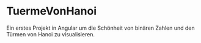 # TuermeVonHanoi

Ein erstes Projekt in Angular um die Schönheit von binären Zahlen und den Türmen von Hanoi zu visualisieren.
